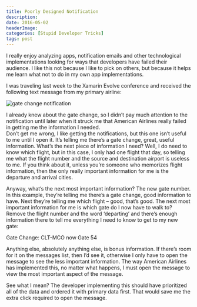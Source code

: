 ```yaml
---
title: Poorly Designed Notification
description: 
date: 2016-05-02
headerImage: 
categories: [Stupid Developer Tricks]
tags: post
---
```


I really enjoy analyzing apps, notification emails and other technological implementations looking for ways that developers have failed their audience. I like this not because I like to pick on others, but because it helps me learn what not to do in my own app implementations.

I was traveling last week to the Xamarin Evolve conference and received the following text message from my primary airline:

![gate change notification](/images/2016/aa-gate-change-notice-cropped.png)

I already knew about the gate change, so I didn’t pay much attention to the notification until later when it struck me that American Airlines really failed in getting me the information I needed.  
Don’t get me wrong, I like getting the notifications, but this one isn’t useful to me until I open it. It’s telling me there’s a gate change, great, useful information. What’s the next piece of information I need? Well, I do need to know which flight, but in this case, I only had one flight that day, so telling me what the flight number and the source and destination airport is useless to me. If you think about it, unless you’re someone who memorizes flight information, then the only really important information for me is the departure and arrival cities.

Anyway, what’s the next most important information? The new gate number. In this example, they’re telling me there’s a gate change, good information to have. Next they’re telling me which flight – good, that’s good. The next most important information for me is which gate do I now have to walk to? Remove the flight number and the word ‘departing’ and there’s enough information there to tell me everything I need to know to get to my new gate:

Gate Change: CLT-MCO now Gate 54

Anything else, absolutely anything else, is bonus information. If there’s room for it on the messages list, then I’d see it, otherwise I only have to open the message to see the less important information. The way American Airlines has implemented this, no matter what happens, I must open the message to view the most important aspect of the message.

See what I mean? The developer implementing this should have prioritized all of the data and ordered it with primary data first. That would save me the extra click required to open the message.